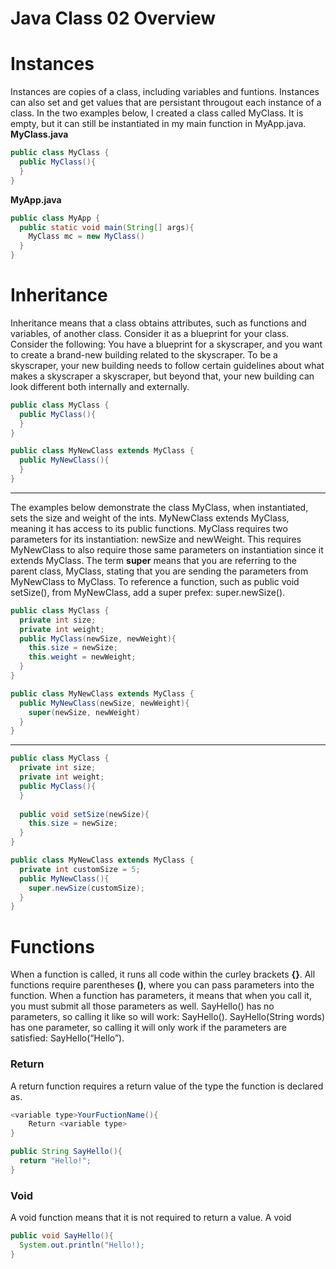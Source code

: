 # Java Class 02 Overview

# Instances
Instances are copies of a class, including variables and funtions. Instances can also set and get values that are persistant througout each instance of a class. In the two examples below, I created a class called MyClass. It is empty, but it can still be instantiated in my main function in MyApp.java.
**MyClass.java**
```Java
public class MyClass {
  public MyClass(){
  }
}
```
**MyApp.java**
```Java
public class MyApp {
  public static void main(String[] args){
    MyClass mc = new MyClass()
  }
}
```
# Inheritance
Inheritance means that a class obtains attributes, such as functions and variables, of another class. Consider it as a blueprint for your class. Consider the following: You have a blueprint for a skyscraper, and you want to create a brand-new building related to the skyscraper. To be a skyscraper, your new building needs to follow certain guidelines about what makes a skyscraper a skyscraper, but beyond that, your new building can look different both internally and externally.
```Java
public class MyClass {
  public MyClass(){
  }
}
```
```Java
public class MyNewClass extends MyClass {
  public MyNewClass(){
  }
}
```
________________________________________
The examples below demonstrate the class MyClass, when instantiated, sets the size and weight of the ints. MyNewClass extends MyClass, meaning it has access to its public functions. MyClass requires two parameters for its instantiation: newSize and newWeight. This requires MyNewClass to also require those same parameters on instantiation since it extends MyClass. The term **super** means that you are referring to the parent class, MyClass, stating that you are sending the parameters from MyNewClass to MyClass. To reference a function, such as public void setSize(), from MyNewClass, add a super prefex: super.newSize().
```Java
public class MyClass {
  private int size;
  private int weight;
  public MyClass(newSize, newWeight){
    this.size = newSize;
    this.weight = newWeight;
  }
}
```
```Java
public class MyNewClass extends MyClass {
  public MyNewClass(newSize, newWeight){
    super(newSize, newWeight)
  }
}
```
________________________________________
```Java
public class MyClass {
  private int size;
  private int weight;
  public MyClass(){
  }
  
  public void setSize(newSize){
    this.size = newSize;
  }
}
```
```Java
public class MyNewClass extends MyClass {
  private int customSize = 5;
  public MyNewClass(){
    super.newSize(customSize);
  }
}
```
# Functions
When a function is called, it runs all code within the curley brackets **{}**. All functions require parentheses **()**, where you can pass parameters into the function. When a function has parameters, it means that when you call it, you must submit all those parameters as well. SayHello() has no parameters, so calling it like so will work: SayHello(). SayHello(String words) has one parameter, so calling it will only work if the parameters are satisfied: SayHello(“Hello”). 
### Return
A return function requires a return value of the type the function is declared as.
```Java
<variable type>YourFuctionName(){
	Return <variable type>
}
```
```Java
public String SayHello(){
  return "Hello!";
}
```
### Void
A void function means that it is not required to return a value.
A void 
```Java
public void SayHello(){
  System.out.println("Hello!);
}
```
